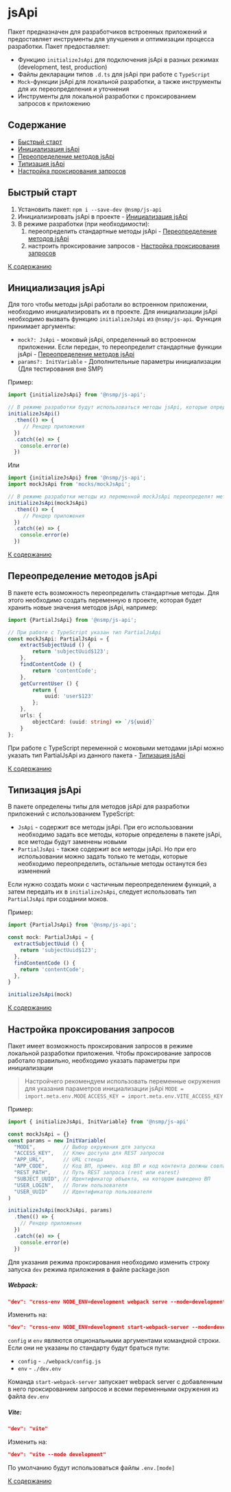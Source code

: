 # jsApi

Пакет предназначен для разработчиков встроенных приложений и предоставляет инструменты для улучшения и оптимизации процесса разработки. Пакет предоставляет:
- Функцию `initializeJsApi` для подключения jsApi в разных режимах (development, test, production)
- Файлы декларации типов `.d.ts` для jsApi при работе с `TypeScript`
- `Mock`-функции jsApi для локальной разработки, а также инструменты для их переопределения и уточнения
- Инструменты для локальной разработки с проксированием запросов к приложению

## Содержание <a name="table-of-contents"></a>

- [Быстрый старт](#quick-start)
- [Инициализация jsApi](#initializeJsApi)
- [Переопределение методов jsApi](#mockJsApi)
- [Типизация jsApi](#types)
- [Настройка проксирования запросов](#proxy)

## Быстрый старт <a name="quick-start"></a>

1. Установить пакет: ```npm i --save-dev @nsmp/js-api```
2. Инициализировать jsApi в проекте - [Инициализация jsApi](#initializeJsApi)
3. В режиме разработки (при необходимости):
   1. переопределить стандартные методы jsApi - [Переопределение методов jsApi](#mockJsApi)
   2. настроить проксирование запросов - [Настройка проксирования запросов](#proxy)

[К содержанию](#table-of-contents)

## Инициализация jsApi <a name="initializeJsApi"></a>

Для того чтобы методы jsApi работали во встроенном приложении, необходимо инициализировать их в проекте. Для инициализации jsApi необходимо вызвать функцию `initializeJsApi` из `@nsmp/js-api`. Функция принимает аргументы:
- `mock?: JsApi` - моковый jsApi, определенный во встроенном приложении. Если передан, то переопределит стандартные функции jsApi - [Переопределение методов jsApi](#mockJsApi)
- `params?: InitVariable` - Дополнительные параметры инициализации (Для тестирования вне SMP)

Пример:

```typescript
import {initializeJsApi} from '@nsmp/js-api';

// В режиме разработки будут использоваться методы jsApi, которые определены в пакете @nsmp/js-api
initializeJsApi()
  .then(() => {
     // Рендер приложения
  })
  .catch((e) => {
    console.error(e)
  })
```

Или

```typescript
import {initializeJsApi} from '@nsmp/js-api';
import mockJsApi from 'mocks/mockJsApi';

// В режиме разработки методы из переменной mockJsApi переопределят методы jsApi, которые есть в библиотеке
initializeJsApi(mockJsApi)
  .then(() => {
     // Рендер приложения
  })
  .catch((e) => {
    console.error(e)
  })
```

[К содержанию](#table-of-contents)

## Переопределение методов jsApi <a name="mockJsApi"></a>

В пакете есть возможность переопределить стандартные методы. Для этого необходимо создать переменную в проекте, которая будет хранить новые значения методов jsApi, например:

```typescript
import {PartialJsApi} from '@nsmp/js-api';

// При работе с TypeScript указан тип PartialJsApi
const mockJsApi: PartialJsApi = {
	extractSubjectUuid () {
		return 'subjectUuid$123';
	},
	findContentCode () {
		return 'contentCode';
	},
	getCurrentUser () {
		return {
			uuid: 'user$123'
		};
	},
	urls: {
		objectCard: (uuid: string) => `/${uuid}`
	}
};
```

При работе с TypeScript переменной с моковыми методами jsApi можно указать тип PartialJsApi из данного пакета - [Типизация jsApi](#types)

[К содержанию](#table-of-contents)

## Типизация jsApi <a name="types"></a>

В пакете определены типы для методов jsApi для разработки приложений с использованием TypeScript:
- `JsApi` - содержит все методы jsApi. При его использовании необходимо задать все методы, которые определены в пакете jsApi, все методы будут заменены новыми
- `PartialJsApi` - также содержит все методы jsApi. Но при его использовании можно задать только те методы, которые необходимо переопределить, остальные методы останутся без изменений

Если нужно создать моки с частичным переопределением функций, а затем передать их в `initializeJsApi`, следует использовать тип `PartialJsApi` при создании моков.

Пример:

```typescript
import {PartialJsApi} from '@nsmp/js-api';

const mock: PartialJsApi = {
  extractSubjectUuid () {
    return 'subjectUuid$123';
  },
  findContentCode () {
    return 'contentCode';
  },
}

initializeJsApi(mock)
```

[К содержанию](#table-of-contents)

## Настройка проксирования запросов <a name="proxy"></a>
Пакет имеет возможность проксирования запросов в режиме локальной разработки приложения. Чтобы проксирование запросов работало правильно, необходимо указать параметры при инициализации 

> Настройчего рекомендуем использовать переменные окружения для указания параметров инициализации jsApi
> `MODE = import.meta.env.MODE`
> `ACCESS_KEY = import.meta.env.VITE_ACCESS_KEY`

Пример:

```typescript
import { initializeJsApi, InitVariable} from '@nsmp/js-api'

const mockJsApi = {}
const params = new InitVariable(
  "MODE",         // Выбор окружения для запуска
  "ACCESS_KEY",   // Ключ доступа для REST запросов
  "APP_URL",      // URL стенда
  "APP_CODE",     // Код ВП, примеч. код ВП и код контента должны совпадать
  "REST_PATH",    // Путь REST запроса (rest или earest)
  "SUBJECT_UUID", // Идентификатор объекта, на котором выведено ВП
  "USER_LOGIN",   // Логин пользователя
  "USER_UUID"     // Идентификатор пользователя
)

initializeJsApi(mockJsApi, params)
  .then(() => {
    // Рендер приложения
  })
  .catch((e) => {
    console.error(e)
  })
```

Для указания режима проксирования необходимо изменить строку запуска `dev` режима приложения в файле package.json

##### Webpack:
```json 
"dev": "cross-env NODE_ENV=development webpack serve --mode=development --config ./webpack/config.js"
```
Изменить на: 
```json 
"dev": "cross-env NODE_ENV=development start-webpack-server --mode=development --config ./webpack/config.js --env ./dev.env"
```

`config` и `env` являются опциональными аргументами командной строки. Если они не указаны по стандарту будут браться пути:
- `config` - `./webpack/config.js`
- `env` - `./dev.env`

Команда `start-webpack-server` запускает webpack server с добавленным в него проксированием запросов и всеми переменными окружения из файла `dev.env`

##### Vite:

```json 
"dev": "vite"
```
Изменить на: 
```json 
"dev": "vite --mode development"
```

По умолчанию будут использоваться файлы `.env.[mode]`

[К содержанию](#table-of-contents)
